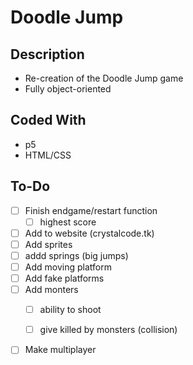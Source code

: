 # Doodle Jump

## Description
- Re-creation of the Doodle Jump game
- Fully object-oriented
## Coded With
- p5
- HTML/CSS

## To-Do
- [ ] Finish endgame/restart function
  - [ ] highest score
- [ ] Add to website (crystalcode.tk)
- [ ] Add sprites
- [ ] addd springs (big jumps)
- [ ] Add moving platform
- [ ] Add fake platforms
- [ ] Add monters
  - [ ] ability to shoot
  - [ ] give killed by monsters (collision)
  

- [ ] Make multiplayer
